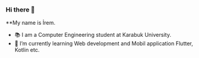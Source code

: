 ### Hi there 👋

**My name is İrem. 
- 📚 I am a Computer Engineering student at Karabuk University. 
- 🌱 I’m currently learning Web development and Mobil application Flutter, Kotlin etc. 

<!---
👯 I’m looking to collaborate on ...
🔭 I’m currently working on ...
--->
